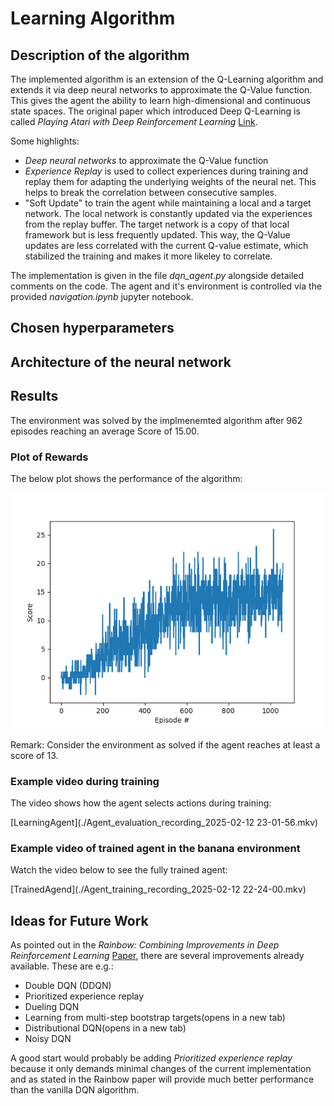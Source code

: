 # Learning Algorithm

## Description of the algorithm

The implemented algorithm is an extension of the Q-Learning algorithm and extends it via deep neural networks to approximate the Q-Value function. This gives the agent the ability to learn high-dimensional and continuous state spaces. The original paper which introduced Deep Q-Learning is called *Playing Atari with Deep Reinforcement Learning* [Link](https://arxiv.org/abs/1312.5602).

Some highlights:

- *Deep neural networks* to approximate the Q-Value function
- *Experience Replay* is used to collect experiences during training and replay them for adapting the underlying weights of the neural net. This helps to break the correlation between consecutive samples.
- "Soft Update" to train the agent while maintaining a local and a target network. The local network is constantly updated via the experiences from the replay buffer. The target network is a copy of that local framework but is less frequently updated. This way, the Q-Value updates are less correlated with the current Q-value estimate, which stabilized the training and makes it more likeley to correlate.

The implementation is given in the file *dqn_agent.py* alongside detailed comments on the code. The agent and it's environment is controlled via the provided *navigation.ipynb* jupyter notebook.

## Chosen hyperparameters

## Architecture of the neural network

## Results

The environment was solved by the implmenemted algorithm after 962 episodes reaching an average Score of 15.00.

### Plot of Rewards

The below plot shows the performance of the algorithm:

![Plot of rewards](convergence_rate_15.png)

Remark: Consider the environment as solved if the agent reaches at least a score of 13.

### Example video during training

The video shows how the agent selects actions during training:

[LearningAgent](./Agent_evaluation_recording_2025-02-12 23-01-56.mkv)

### Example video of trained agent in the banana environment

Watch the video below to see the fully trained agent:

[TrainedAgend](./Agent_training_recording_2025-02-12 22-24-00.mkv)

## Ideas for Future Work

As pointed out in the *Rainbow: Combining Improvements in Deep Reinforcement Learning* [Paper](https://arxiv.org/abs/1710.02298), there are several improvements already available. These are e.g.:

- Double DQN (DDQN)
- Prioritized experience replay
- Dueling DQN
- Learning from multi-step bootstrap targets(opens in a new tab)
- Distributional DQN(opens in a new tab)
- Noisy DQN

A good start would probably be adding *Prioritized experience replay* because it only demands minimal changes of the current implementation and as stated in the Rainbow paper will provide much better performance than the vanilla DQN algorithm.
